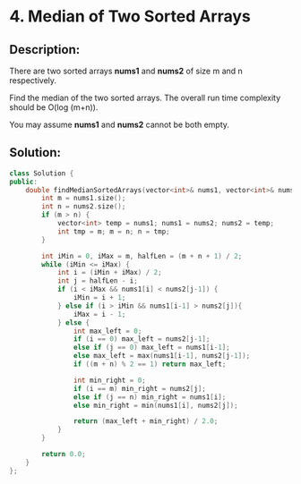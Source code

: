 # 4. Median of Two Sorted Arrays

## Description:

There are two sorted arrays **nums1** and **nums2** of size m and n respectively.

Find the median of the two sorted arrays. The overall run time complexity should be O(log (m+n)).

You may assume **nums1** and **nums2** cannot be both empty.

## Solution:

```c++
class Solution {
public:
    double findMedianSortedArrays(vector<int>& nums1, vector<int>& nums2) {
        int m = nums1.size();
        int n = nums2.size();
        if (m > n) {
            vector<int> temp = nums1; nums1 = nums2; nums2 = temp;
            int tmp = m; m = n; n = tmp;
        }

        int iMin = 0, iMax = m, halfLen = (m + n + 1) / 2;
        while (iMin <= iMax) {
            int i = (iMin + iMax) / 2;
            int j = halfLen - i;
            if (i < iMax && nums1[i] < nums2[j-1]) {
                iMin = i + 1;
            } else if (i > iMin && nums1[i-1] > nums2[j]){
                iMax = i - 1;
            } else {
                int max_left = 0;
                if (i == 0) max_left = nums2[j-1];
                else if (j == 0) max_left = nums1[i-1];
                else max_left = max(nums1[i-1], nums2[j-1]);
                if ((m + n) % 2 == 1) return max_left;

                int min_right = 0;
                if (i == m) min_right = nums2[j];
                else if (j == n) min_right = nums1[i];
                else min_right = min(nums1[i], nums2[j]);

                return (max_left + min_right) / 2.0;
            }
        }

        return 0.0;
    }
};
```

<!-- remark：

-  -->
